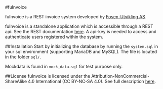 #fuInvoice

fuInvoice is a REST invoice system developed by [Fosen-Utvikling AS](http://fosen-utvikling.no/).
 
fuInvoice is a standalone application which is accessible through a REST api. See the REST documentation [here](rest.md).
A api-key is needed to access and authenticate users registered within the system.


##Installation
Start by initializing the database by running the `system.sql` in your sql environment (supporting MariaDB and MySQL).
The file is located in the folder `sql/`.

Mockdata is found in `mock_data.sql` for test purpose only.



##License
fuInvoice is licensed under the Attribution-NonCommercial-ShareAlike 4.0 International (CC BY-NC-SA 4.0). See full description [here](LICENSE).
